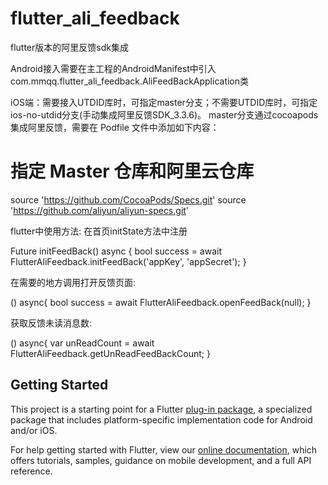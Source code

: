 # flutter_ali_feedback

flutter版本的阿里反馈sdk集成

Android接入需要在主工程的AndroidManifest中引入com.mmqq.flutter_ali_feedback.AliFeedBackApplication类

iOS端：需要接入UTDID库时，可指定master分支；不需要UTDID库时，可指定ios-no-utdid分支(手动集成阿里反馈SDK_3.3.6)。
master分支通过cocoapods集成阿里反馈，需要在 Podfile 文件中添加如下内容：
# 指定 Master 仓库和阿里云仓库
source 'https://github.com/CocoaPods/Specs.git'
source 'https://github.com/aliyun/aliyun-specs.git'

flutter中使用方法:
在首页initState方法中注册

 Future<void> initFeedBack() async {
    bool  success = await FlutterAliFeedback.initFeedBack('appKey', 'appSecret');
 }
 
在需要的地方调用打开反馈页面:

() async{
    bool success = await FlutterAliFeedback.openFeedBack(null);
 }

获取反馈未读消息数:

() async{
    var unReadCount = await FlutterAliFeedback.getUnReadFeedBackCount;
 }
 

## Getting Started

This project is a starting point for a Flutter
[plug-in package](https://flutter.dev/developing-packages/),
a specialized package that includes platform-specific implementation code for
Android and/or iOS.

For help getting started with Flutter, view our 
[online documentation](https://flutter.dev/docs), which offers tutorials, 
samples, guidance on mobile development, and a full API reference.
